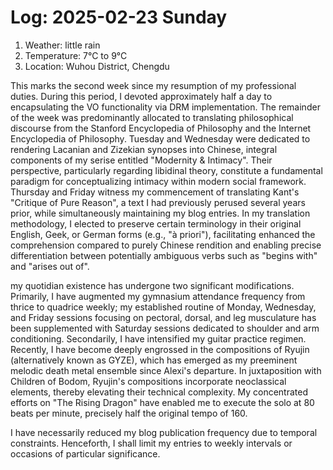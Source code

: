 # Log: 2025-02-23 Sunday

1. Weather: little rain
2. Temperature: 7°C to 9°C
3. Location: Wuhou District, Chengdu

This marks the second week since my resumption of my professional duties. During this period, I devoted approximately half a day to encapsulating the VO functionality via DRM implementation. The remainder of the week was predominantly allocated to translating philosophical discourse from the Stanford Encyclopedia of Philosophy and the Internet Encyclopedia of Philosophy. Tuesday and Wednesday were dedicated to rendering Lacanian and Zizekian synopses into Chinese, integral components of my serise entitled "Modernity & Intimacy". Their perspective, particularly regarding libidinal theory, constitute a fundamental paradigm for conceptualizing intimacy within modern social framework. Thursday and Friday witness my commencement of translating Kant's "Critique of Pure Reason", a text I had previously perused several years prior, while simultaneously maintaining my blog entries. In my translation methodology, I elected to preserve certain terminology in their original English, Geek, or German forms (e.g., "à priori"), facilitating enhanced the comprehension compared to purely Chinese rendition and enabling precise differentiation between potentially ambiguous verbs such as "begins with" and "arises out of".

my quotidian existence has undergone two significant modifications. Primarily, I have augmented my gymnasium attendance frequency from thrice to quadrice weekly; my established routine of Monday, Wednesday, and Friday sessions focusing on pectoral, dorsal, and leg musculature has been supplemented with Saturday sessions dedicated to shoulder and arm conditioning. Secondarily, I have intensified my guitar practice regimen. Recently, I have become deeply engrossed in the compositions of Ryujin (alternatively known as GYZE), which has emerged as my preeminent melodic death metal ensemble since Alexi's departure. In juxtaposition with Children of Bodom, Ryujin's compositions incorporate neoclassical elements, thereby elevating their technical complexity. My concentrated efforts on "The Rising Dragon" have enabled me to execute the solo at 80 beats per minute, precisely half the original tempo of 160.

I have necessarily reduced my blog publication frequency due to temporal constraints. Henceforth, I shall limit my entries to weekly intervals or occasions of particular significance.